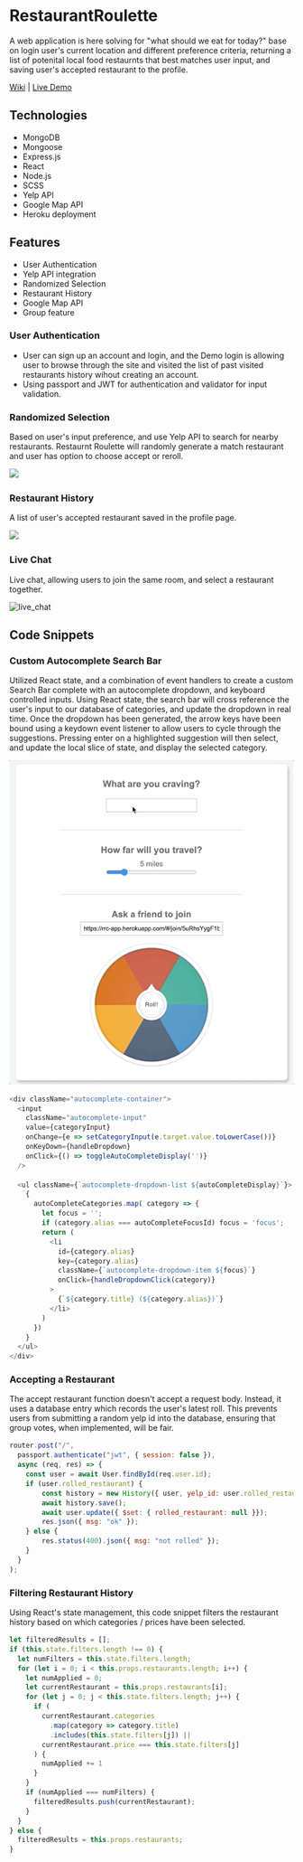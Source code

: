 # RestaurantRoulette

A web application is here solving for "what should we eat for today?" base on login user's current location and different preference criteria, returning a list of potenital local food restaurnts that best matches user input, and saving user's accepted restaurant to the profile.    

[Wiki](https://github.com/LeoYulinLi/RestaurantRoulette/wiki) | [Live Demo](https://rrc-app.herokuapp.com/) 

## Technologies
* MongoDB
* Mongoose 
* Express.js
* React
* Node.js 
* SCSS 
* Yelp API 
* Google Map API
* Heroku deployment 

## Features 
* User Authentication 
* Yelp API integration 
* Randomized Selection 
* Restaurant History 
* Google Map API
* Group feature

### User Authentication 
* User can sign up an account and login, and the Demo login is allowing user to browse through the site and visited the list of past visited restaurants history wihout creating an account. 
* Using passport and JWT for authentication and validator for input validation.

### Randomized Selection 
Based on user's input preference, and use Yelp API to search for nearby restaurants. Restaurnt Roulette will randomly generate a match restaurant and user has option to choose accept or reroll.

<img style="max-width: 100%;" height="460" src="https://restaurant-roulette-seeds.s3-us-west-1.amazonaws.com/accept-reroll-1.png">

### Restaurant History
A list of user's accepted restaurant saved in the profile page. 

<img style="max-width: 100%;" height="460" src="https://restaurant-roulette-seeds.s3-us-west-1.amazonaws.com/past-spin.png">

### Live Chat
Live chat, allowing users to join the same room, and select a restaurant together.

![live_chat](frontend/public/live_chat.gif)

## Code Snippets

### Custom Autocomplete Search Bar
Utilized React state, and a combination of event handlers to create a custom Search Bar complete with an autocomplete dropdown, and keyboard controlled inputs.
Using React state, the search bar will cross reference the user's input to our database of categories, and update the dropdown in real time.
Once the dropdown has been generated, the arrow keys have been bound using a keydown event listener to allow users to cycle through the suggestions.
Pressing enter on a highlighted suggestion will then select, and update the local slice of state, and display the selected category.

![autocomplete](frontend/public/autocomplete.gif)

```javascript
<div className="autocomplete-container">
  <input
    className="autocomplete-input"
    value={categoryInput}
    onChange={e => setCategoryInput(e.target.value.toLowerCase())}
    onKeyDown={handleDropdown}
    onClick={() => toggleAutoCompleteDisplay('')}
  />

  <ul className={`autocomplete-dropdown-list ${autoCompleteDisplay}`}>
    {
      autoCompleteCategories.map( category => {
        let focus = '';
        if (category.alias === autoCompleteFocusId) focus = 'focus';
        return (
          <li
            id={category.alias}
            key={category.alias}
            className={`autocomplete-dropdown-item ${focus}`}
            onClick={handleDropdownClick(category)}
          >
            {`${category.title} (${category.alias})`}
          </li>
        )
      })
    }
  </ul>
</div>
```

### Accepting a Restaurant
The accept restaurant function doesn't accept a request body.
Instead, it uses a database entry which records the user's latest roll.
This prevents users from submitting a random yelp id into the database,
ensuring that group votes, when implemented, will be fair.
```javascript
router.post("/",
  passport.authenticate("jwt", { session: false }),
  async (req, res) => {
    const user = await User.findById(req.user.id);
    if (user.rolled_restaurant) {
        const history = new History({ user, yelp_id: user.rolled_restaurant });
        await history.save();
        await user.update({ $set: { rolled_restaurant: null }});
        res.json({ msg: "ok" });
    } else {
        res.status(400).json({ msg: "not rolled" });
    }
  }
);
```

### Filtering Restaurant History
Using React's state management, this code snippet filters the restaurant history based on which categories / prices have been selected.
```javascript
let filteredResults = [];
if (this.state.filters.length !== 0) {
  let numFilters = this.state.filters.length;
  for (let i = 0; i < this.props.restaurants.length; i++) {
    let numApplied = 0;
    let currentRestaurant = this.props.restaurants[i];
    for (let j = 0; j < this.state.filters.length; j++) {
      if (
        currentRestaurant.categories
          .map(category => category.title)
          .includes(this.state.filters[j]) ||
        currentRestaurant.price === this.state.filters[j]
      ) {
        numApplied += 1
      }
    } 
    if (numApplied === numFilters) {
      filteredResults.push(currentRestaurant);
    }
  }
} else {
  filteredResults = this.props.restaurants;
}
```